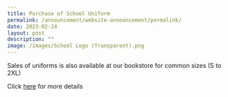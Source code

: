 ```yaml
---
title: Purchase of School Uniform
permalink: /announcement/website-announcement/permalink/
date: 2023-02-24
layout: post
description: ""
image: /images/School Logo (Transparent).png
---
```


Sales of uniforms is also available at our bookstore for common sizes (S to 2XL)

Click [here](/files/20211007%20School%20Uniform.pdf) for more details